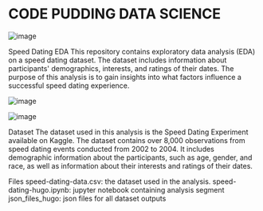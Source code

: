 # CODE PUDDING DATA SCIENCE 

![image](https://github.com/hugotomita1201/code_pudding_data/assets/70402339/81cb218a-29b3-4794-8d34-47b962bafa11)


Speed Dating EDA
This repository contains exploratory data analysis (EDA) on a speed dating dataset. The dataset includes information about participants' demographics, interests, and ratings of their dates. The purpose of this analysis is to gain insights into what factors influence a successful speed dating experience.

![image](https://github.com/hugotomita1201/code_pudding_data/assets/70402339/c1f8a5bd-ef8c-4f40-bd16-f1122bdda06c)

![image](https://github.com/hugotomita1201/code_pudding_data/assets/70402339/77540141-9dcc-4a71-bb05-686dcf0aaf7e)


Dataset
The dataset used in this analysis is the Speed Dating Experiment available on Kaggle. The dataset contains over 8,000 observations from speed dating events conducted from 2002 to 2004. It includes demographic information about the participants, such as age, gender, and race, as well as information about their interests and ratings of their dates.

Files
speed-dating-data.csv: the dataset used in the analysis.
speed-dating-hugo.ipynb: jupyter notebook containing analysis segment 
json_files_hugo: json files for all dataset outputs

